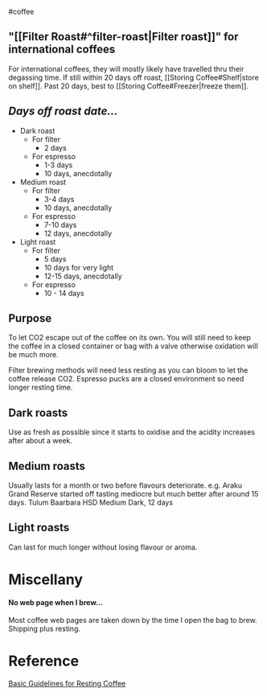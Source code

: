 #coffee 
## "[[Filter Roast#^filter-roast|Filter roast]]" for international coffees
For international coffees, they will mostly likely have travelled thru their degassing time.
If still within 20 days off roast, [[Storing Coffee#Shelf|store on shelf]].
Past 20 days, best to [[Storing Coffee#Freezer|freeze them]].
## *Days off roast date…*
- Dark roast
	- For filter
		- 2 days
	- For espresso
		- 1-3 days
		- 10 days, anecdotally 
- ﻿﻿Medium roast
	- For filter
		- 3-4 days
		- 10 days, anecdotally 
	- For espresso
		- 7-10 days
		- 12 days, anecdotally 
- ﻿﻿Light roast
	- For filter
		- 5 days
		- 10 days for very light
		- 12-15 days, anecdotally 
	- For espresso
		- 10 - 14 days
## Purpose 
To let CO2 escape out of the coffee on its own.
You will still need to keep the coffee in a closed container or bag with a valve otherwise oxidation will be much more. 

Filter brewing methods will need less resting as you can bloom to let the coffee release CO2. Espresso pucks are a closed environment so need longer resting time.
## **Dark roasts**
Use as fresh as possible since it starts to oxidise and the acidity increases after about a week.
## **Medium roasts**
Usually lasts for a month or two before flavours deteriorate.
e.g. Araku Grand Reserve started off tasting mediocre but much better after around 15 days. 
Tulum Baarbara HSD Medium Dark, 12 days
## **Light roasts**
Can last for much longer without losing flavour or aroma. 

# Miscellany
#### No web page when I brew...
Most coffee web pages are taken down by the time I open the bag to brew. Shipping plus resting.

# Reference 
[Basic Guidelines for Resting Coffee](https://berto-online.com/coffee-resting/)

